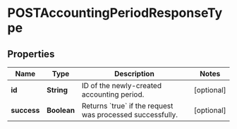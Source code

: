 

# POSTAccountingPeriodResponseType


## Properties

| Name | Type | Description | Notes |
|------------ | ------------- | ------------- | -------------|
|**id** | **String** | ID of the newly-created accounting period.  |  [optional] |
|**success** | **Boolean** | Returns &#x60;true&#x60; if the request was processed successfully.  |  [optional] |



